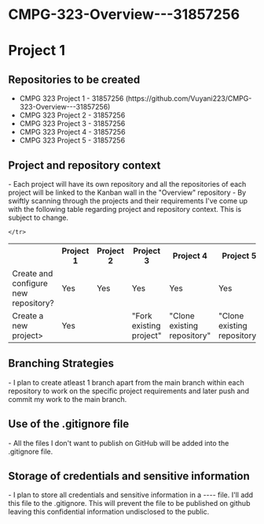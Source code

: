# CMPG-323-Overview---31857256
<h1>Project 1</h1>

<h2> Repositories to be created </h2>
<ul>
	<li>CMPG 323 Project 1 - 31857256 (https://github.com/Vuyani223/CMPG-323-Overview---31857256)</li>
	<li>CMPG 323 Project 2 - 31857256</li>
	<li>CMPG 323 Project 3 - 31857256</li>
	<li>CMPG 323 Project 4 - 31857256</li>
	<li>CMPG 323 Project 5 - 31857256</li>
</ul>

<h2>Project and repository context</h2>
- Each project will have its own repository and all the repositories of each project will be linked to the Kanban wall in the "Overview" repository
- By swiftly scanning through the projects and their requirements I've come up with the following table regarding project and repository context. This is subject to change.
<table>
	<tr>
		<th> </th>
		<th>Project 1</th>
		<th>Project 2</th>
		<th>Project 3</th>
		<th>Project 4</th>
		<th>Project 5</th>
	</tr>
	<tr>
		<td>Create and configure new repository?</td>
		<td>Yes</td>
		<td>Yes</td>
		<td>Yes</td>
		<td>Yes</td>
		<td>Yes</td>
	</tr>
	<tr>
		<td>Create a new project></td>
		<td>Yes</td>
		<td> </td>
		<td>"Fork existing project"</td>
		<td>"Clone existing repository"</td>
		<td>"Clone existing repository"</td>
		
	</tr>
</table>
	
<h2>Branching Strategies</h2>
- I plan to create atleast 1 branch apart from the main branch within each repository to work on the specific project requirements and later push and commit my work to the main branch.

<h2>Use of the .gitignore file</h2>
- All the files I don't want to publish on GitHub will be added into the .gitignore file.

<h2>Storage of credentials and sensitive information</h2> 
- I plan to store all credentials and sensitive information in a ---- file. I'll add this file to the .gitignore. This will prevent the file to be published on github leaving this confidential information undisclosed to the public.

